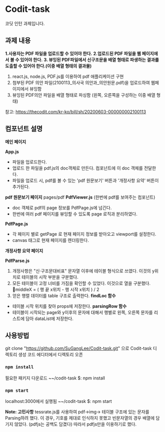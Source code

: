 # Codit-task

코딧 인턴 과제입니다.



## 과제 내용
**1.사용자는 PDF 파일을 업로드할 수 있어야 한다.**
**2.업로드된 PDF 파일을 웹 페이지에서 볼 수 있어야 한다.**
**3. 뷰잉된 PDF파일에서 신구조문을 배열 형태로 파생하는 결과를 도출할 수 있어야 한다.(이중 배열 형태의 결과물)**

1) react.js, node.js, PDF.js를 이용하여 pdf 애플리케이션 구현
2) 첨부된 PDF 의안 파일(2100113_의사국 의안과_의안원문.pdf)을 업로드하여 웹페이지에서 뷰잉함
3) 뷰잉된 PDF의안 파일을 배열 형태로 파싱함 (왼쪽, 오른쪽을 구성하는 이중 배열 형태)

참고:  https://thecodit.com/kr-ko/bill/sh/20200603-000000002100113 

## 컴포넌트 설명

**메인 페이지**

**App.js**
- 파일을 업로드한다. 
- 업로드 한 파일을 pdf.js의 doc객체로 만든다. 컴포넌트에 이 doc 객체를 전달한다. 
- 파일을 업로드 시, pdf를 볼 수 있는 'pdf 원문보기' 버튼과 '개정사항 요약' 버튼이 추가된다.

**pdf 원문보기 페이지**
pages/pdf
**PdfViewer.js** (한번에 pdf를 보여주는 컴포넌트) 
- doc 객체로 pdf의 page 정보를 PdfPage.js에 넘긴다. 
- 한번에 여러 pdf 페이지를 뷰잉할 수 있도록 page 로직과 분리하였다. 

**PdfPage.js**
- 각 페이지 별로 getPage 로 현재 페이지 정보를 받아오고 viewport를 설정한다.
- canvas 태그로 현재 페이지를 렌더링한다.

  
**개정사항 요약 페이지**

**PdfParse.js** 
1. 개정사항은 "신·구조문대비표" 문자열 이후에 테이블 형식으로 쓰였다. 이것의 y위치로 테이블의 시작 부분을 구분했다. 
2. 모든 테이블이 고정 너비를 가짐을 확인할 수 있었다. 이것으로 열을 구분했다. middleX = ( 행 끝 x위치 - 행 시작 x위치 ) / 2  
3. 얻은 행렬 데이터를 table 구조로 출력한다. 
**findLoc 함수**
- 테이블 시작 위치를 찾아 props에 저장한다.
**parsingRow 함수**
- 테이블이 시작되는 page와 y이후의 문자에 대해서 행별로 왼쪽, 오른쪽 문자를 리스트에 담아 dataList에 저장한다.


## 사용방법
git clone "https://github.com/SuGangLee/Codit-task.git" 으로 Codit-task 디렉토리 생성
코드 에디터에서 디렉토리 오픈

### `npm install`
필요한 패키지 다운로드 
~~/codit-task $: npm install

### `npm start`
localhost:3000에서 실행됨
~~/codit-task $: npm start 

**Note: 고민사항**
tessrate.js를 사용하여 pdf->img-> 테이블 구조에 있는 문자를 Parsing하려 했다.
이 경우, 기호를 제대로 인식하지 못했고 빈문자열의 경우 배열에 담기지 않았다. (pdfjs는 공백도 담겼다) 
따라서 pdfjs만을 이용하기로 했다. 

